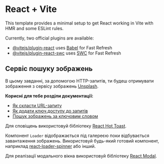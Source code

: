 # React + Vite

This template provides a minimal setup to get React working in Vite with HMR and
some ESLint rules.

Currently, two official plugins are available:

- [@vitejs/plugin-react](https://github.com/vitejs/vite-plugin-react/blob/main/packages/plugin-react/README.md)
  uses [Babel](https://babeljs.io/) for Fast Refresh
- [@vitejs/plugin-react-swc](https://github.com/vitejs/vite-plugin-react-swc)
  uses [SWC](https://swc.rs/) for Fast Refresh

## Сервіс пошуку зображень

В цьому завданні, за допомогою HTTP-запитів, ти будеш отримувати зображення з
сервісу зображень [Unsplash](https://unsplash.com/developers).

**Корисні для тебе розділи документації:**

- [Як скласти URL-запиту](https://unsplash.com/documentation#schema)
- [Як додати ключ доступу до запитів](https://unsplash.com/documentation#public-authentication)
- [Пошук зображень за ключовим словом](https://unsplash.com/documentation#search-photos)

Для сповіщень використовуй бібліотеку
[React Hot Toast](https://react-hot-toast.com/).

Компонент `Loader` відображається під галереєю поки відбувається завантаження
зображень. Використовуй будь-який готовий компонент, наприклад
[react-loader-spinner](https://github.com/mhnpd/react-loader-spinner) або інший.

Для реалізації модального вікна використовуй бібліотеку
[React Modal](https://github.com/reactjs/react-modal?tab=readme-ov-file#examples).
